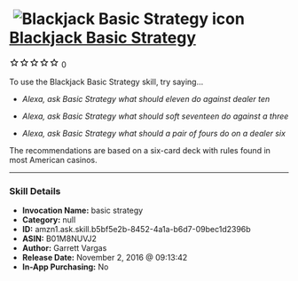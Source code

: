 # &nbsp;<img src="skill_icon" alt="Blackjack Basic Strategy icon" width="36"> [Blackjack Basic Strategy](http://alexa.amazon.com/#skills/amzn1.ask.skill.b5bf5e2b-8452-4a1a-b6d7-09bec1d2396b)
![0 stars](../../images/ic_star_border_black_18dp_1x.png)![0 stars](../../images/ic_star_border_black_18dp_1x.png)![0 stars](../../images/ic_star_border_black_18dp_1x.png)![0 stars](../../images/ic_star_border_black_18dp_1x.png)![0 stars](../../images/ic_star_border_black_18dp_1x.png) 0

To use the Blackjack Basic Strategy skill, try saying...

* *Alexa, ask Basic Strategy what should eleven do against dealer ten*

* *Alexa, ask Basic Strategy what should soft seventeen do against a three*

* *Alexa, ask Basic Strategy what should a pair of fours do on a dealer six*

The recommendations are based on a six-card deck with rules found in most American casinos.

***

### Skill Details

* **Invocation Name:** basic strategy
* **Category:** null
* **ID:** amzn1.ask.skill.b5bf5e2b-8452-4a1a-b6d7-09bec1d2396b
* **ASIN:** B01M8NUVJ2
* **Author:** Garrett Vargas
* **Release Date:** November 2, 2016 @ 09:13:42
* **In-App Purchasing:** No
